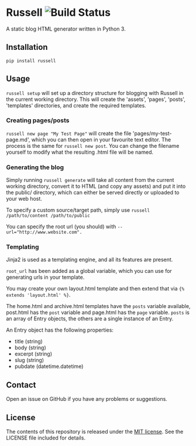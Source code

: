 # Russell ![Build Status](https://travis-ci.org/anlutro/russell.png?branch=master)

A static blog HTML generator written in Python 3.

## Installation

`pip install russell`

## Usage

`russell setup` will set up a directory structure for blogging with Russell in the current working directory. This will create the 'assets', 'pages', 'posts', 'templates' directories, and create the required templates.

### Creating pages/posts

`russell new page "My Test Page"` will create the file 'pages/my-test-page.md', which you can then open in your favourite text editor. The process is the same for `russell new post`. You can change the filename yourself to modify what the resulting .html file will be named.

### Generating the blog

Simply running `russell generate` will take all content from the current working directory, convert it to HTML (and copy any assets) and put it into the public/ directory, which can either be served directly or uploaded to your web host.

To specify a custom source/target path, simply use `russell /path/to/content /path/to/public`

You can specify the root url (you should) with `--url="http://www.website.com".`

### Templating

Jinja2 is used as a templating engine, and all its features are present.

`root_url` has been added as a global variable, which you can use for generating urls in your template.

You may create your own layout.html template and then extend that via `{% extends 'layout.html' %}`.

The home.html and archive.html templates have the `posts` variable available, post.html has the `post` variable and page.html has the `page` variable. `posts` is an array of Entry objects, the others are a single instance of an Entry.

An Entry object has the following properties:

- title (string)
- body (string)
- excerpt (string)
- slug (string)
- pubdate (datetime.datetime)

## Contact

Open an issue on GitHub if you have any problems or suggestions.

## License

The contents of this repository is released under the [MIT license](http://opensource.org/licenses/MIT). See the LICENSE file included for details.
